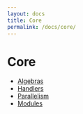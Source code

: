 ```yaml
---
layout: docs
title: Core
permalink: /docs/core/
---
```


# Core

* [Algebras](./algebras/)
* [Handlers](./interpreters/)
* [Parallelism](./parallelism/)
* [Modules](./modules/)
